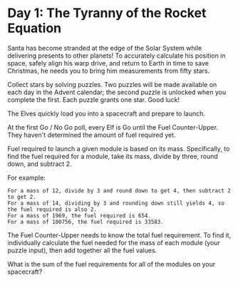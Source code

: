 # Day 1: The Tyranny of the Rocket Equation

Santa has become stranded at the edge of the Solar System while delivering presents to other planets! To accurately calculate his position in space, safely align his warp drive, and return to Earth in time to save Christmas, he needs you to bring him measurements from fifty stars.

Collect stars by solving puzzles. Two puzzles will be made available on each day in the Advent calendar; the second puzzle is unlocked when you complete the first. Each puzzle grants one star. Good luck!

The Elves quickly load you into a spacecraft and prepare to launch.

At the first Go / No Go poll, every Elf is Go until the Fuel Counter-Upper. They haven't determined the amount of fuel required yet.

Fuel required to launch a given module is based on its mass. Specifically, to find the fuel required for a module, take its mass, divide by three, round down, and subtract 2.

For example:

    For a mass of 12, divide by 3 and round down to get 4, then subtract 2 to get 2.
    For a mass of 14, dividing by 3 and rounding down still yields 4, so the fuel required is also 2.
    For a mass of 1969, the fuel required is 654.
    For a mass of 100756, the fuel required is 33583.

The Fuel Counter-Upper needs to know the total fuel requirement. To find it, individually calculate the fuel needed for the mass of each module (your puzzle input), then add together all the fuel values.

What is the sum of the fuel requirements for all of the modules on your spacecraft?
